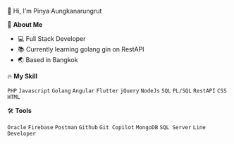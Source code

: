 🌈 Hi, I'm Pinya Aungkanarungrut

🚀 **About Me**
- :computer: Full Stack Developer
- 📚 Currently learning golang gin on RestAPI 
- 🌏 Based in Bangkok
  
:fire: **My Skill** 

`PHP` `Javascript` `Golang` `Angular` `Flutter` `jQuery` `NodeJs` `SQL` `PL/SQL` `RestAPI` `CSS` `HTML`

:hammer_and_wrench: **Tools** 

`Oracle` `Firebase` `Postman` `Github` `Git Copilot` `MongoDB` `SQL Server` `Line Developer`

